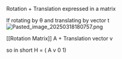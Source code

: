 Rotation + Translation expressed in a matrix

If rotating by θ and translating by vector t
![Pasted\_image\_20250318180757.png](Robots/images/Pasted_image_20250318180757.png)

\[\[Rotation Matrix]] A + Translation vector v

so in short
H =
( A v
0 1)
